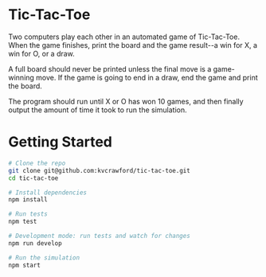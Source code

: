 # Tic-Tac-Toe
Two computers play each other in an automated game of Tic-Tac-Toe. When the game finishes, print the board and the game result--a win for X, a win for O, or a draw.

A full board should never be printed unless the final move is a game-winning move. If the game is going to end in a draw, end the game and print the board.

The program should run until X or O has won 10 games, and then finally output the amount of time it took to run the simulation.

# Getting Started

```bash
# Clone the repo
git clone git@github.com:kvcrawford/tic-tac-toe.git
cd tic-tac-toe

# Install dependencies
npm install

# Run tests
npm test

# Development mode: run tests and watch for changes
npm run develop

# Run the simulation
npm start
```
